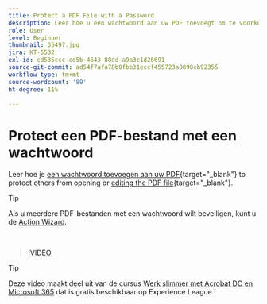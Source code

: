 ```yaml
---
title: Protect a PDF File with a Password
description: Leer hoe u een wachtwoord aan uw PDF toevoegt om te voorkomen dat anderen het bestand openen of bewerken
role: User
level: Beginner
thumbnail: 35497.jpg
jira: KT-5532
exl-id: cd535ccc-cd5b-4643-88dd-a9a3c1d26691
source-git-commit: ad54f7afa78b0fbb31eccf455723a8890cb92355
workflow-type: tm+mt
source-wordcount: '89'
ht-degree: 11%

---
```


# Protect een PDF-bestand met een wachtwoord

Leer hoe je [een wachtwoord toevoegen aan uw PDF](https://www.adobe.com/nl/acrobat/online/password-protect-pdf.html){target="_blank"} to protect others from opening or [editing the PDF file](https://www.adobe.com/nl/acrobat/online/pdf-editor.html){target="_blank"}.

>[!TIP]
>
>Als u meerdere PDF-bestanden met een wachtwoord wilt beveiligen, kunt u de [Action Wizard](../advanced-tasks/action.md).

<br>

>[!VIDEO](https://video.tv.adobe.com/v/35497?quality=12&learn=on&hidetitle=true)

>[!TIP]
>
>Deze video maakt deel uit van de cursus [Werk slimmer met Acrobat DC en Microsoft 365](https://experienceleague.adobe.com/?recommended=Acrobat-U-1-2021.microsoft365) dat is gratis beschikbaar op Experience League !

